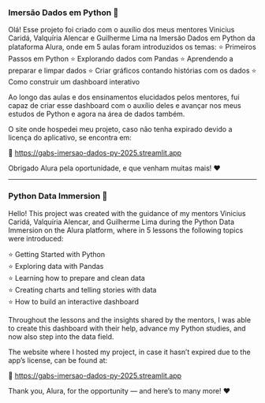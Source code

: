 ### Imersão Dados em Python :rocket:

Olá! Esse projeto foi criado com o auxílio dos meus mentores Vinicius Caridá, Valquíria Alencar e Guilherme Lima na Imersão Dados em Python da plataforma Alura, onde em 5 aulas foram introduzidos os temas:
⭐ Primeiros Passos em Python
⭐ Explorando dados com Pandas
⭐ Aprendendo a preparar e limpar dados
⭐ Criar gráficos contando histórias com os dados
⭐ Como construir um dashboard interativo

Ao longo das aulas e dos ensinamentos elucidados pelos mentores, fui capaz de criar esse dashboard com o auxílio deles e avançar nos meus estudos de Python e agora na área de dados também.

O site onde hospedei meu projeto, caso não tenha expirado devido a licença do aplicativo, se encontra em: 

:rocket: https://gabs-imersao-dados-py-2025.streamlit.app

Obrigado Alura pela oportunidade, e que venham muitas mais! :heart:

-------------------------------------------------------------------------------------------------------------------------------------------------------------------------------------------------------------

### Python Data Immersion 🚀

Hello! This project was created with the guidance of my mentors Vinicius Caridá, Valquíria Alencar, and Guilherme Lima during the Python Data Immersion on the Alura platform, where in 5 lessons the following topics were introduced:

⭐ Getting Started with Python  
⭐ Exploring data with Pandas  
⭐ Learning how to prepare and clean data  
⭐ Creating charts and telling stories with data  
⭐ How to build an interactive dashboard  

Throughout the lessons and the insights shared by the mentors, I was able to create this dashboard with their help, advance my Python studies, and now also step into the data field.

The website where I hosted my project, in case it hasn’t expired due to the app’s license, can be found at:

🚀 https://gabs-imersao-dados-py-2025.streamlit.app

Thank you, Alura, for the opportunity — and here’s to many more! ❤️
